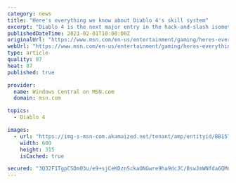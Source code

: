 ```yaml
---
category: news
title: "Here's everything we know about Diablo 4's skill system"
excerpt: "Diablo 4 is the next major entry in the hack-and-slash isometric RPG series from Blizzard Entertainment. While it's still in active development, we know a decent bit about how the skill system will ..."
publishedDateTime: 2021-02-01T10:00:00Z
originalUrl: "https://www.msn.com/en-us/entertainment/gaming/heres-everything-we-know-about-diablo-4s-skill-system/ar-BB1di5d5"
webUrl: "https://www.msn.com/en-us/entertainment/gaming/heres-everything-we-know-about-diablo-4s-skill-system/ar-BB1di5d5"
type: article
quality: 87
heat: 87
published: true

provider:
  name: Windows Central on MSN.com
  domain: msn.com

topics:
  - Diablo 4

images:
  - url: "https://img-s-msn-com.akamaized.net/tenant/amp/entityid/BB15TfhG.img?h=315&w=600&m=6&q=60&o=t&l=f&f=jpg"
    width: 600
    height: 315
    isCached: true

secured: "3Q32F1TgpCSDm03u/e9+sjCeKDznSckaONGwre9ha9dcJC/BswJmWNfda6QMuV2147p5U5rhCcR7fain3SJjpifrz4MumNnf+aDBgUhEp+W2BXIG/gvMs8n/hbK8Jz1X6iNQ3i5HlFqBNCguAJASHgqLJ7kpyjFR1g6vtsDPIZP4dAsaeCWrV2XIWnNK+UKoNGISTnZXxbtFi+o+khE04PZmccx7zah3zE6uDrtAr6QPLWSz2Soxja+x37WMwo2SeZtHuDjFmoUpVuMxkflKxs/iQEWDEUB9Lx99L4wKUeR1LWYy4A47xhPup99P4st/iGY8Ghj1h1a2j19Jo5xIsCORrmA8qaMBtrXIsm9k2vc=;s/nhJlI1sV/smBxqYXbpjQ=="
---
```


